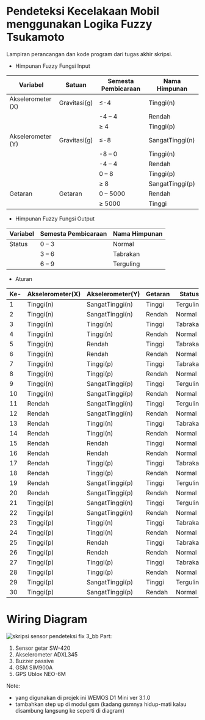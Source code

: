 # Pendeteksi Kecelakaan Mobil menggunakan Logika Fuzzy Tsukamoto
Lampiran perancangan dan kode program dari tugas akhir skripsi.

- Himpunan Fuzzy Fungsi Input

| Variabel | Satuan | Semesta Pembicaraan | Nama Himpunan |
|----------|--------|---------------------|---------------|
| Akselerometer (X) | Gravitasi(g)| ≤-4 | Tinggi(n)
| | | -4 – 4	| Rendah |
| | | ≥ 4	| Tinggi(p) |
| Akselerometer (Y) | Gravitasi(g) | ≤-8 |	SangatTinggi(n) |
| | | -8 – 0 |	Tinggi(n)
| | | -4 – 4 |	Rendah
| | | 0 – 8	| Tinggi(p)
| | | ≥ 8	| SangatTinggi(p)
| Getaran	 | Getaran | 0 – 5000 |	Rendah |
| |	|	≥ 5000 |	Tinggi |

- Himpunan Fuzzy Fungsi Output

| Variabel | Semesta Pembicaraan | Nama Himpunan |
|----------|---------------------|---------------|
| Status |	0 – 3 |	Normal |
| |	3 – 6 |	Tabrakan |
| |	6 – 9 |	Terguling |

- Aturan

| Ke- | Akselerometer(X) | Akselerometer(Y) | Getaran | Status |
|-----|------------------|------------------|---------|--------|
| 1	| Tinggi(n)	| SangatTinggi(n)	| Tinggi	| Terguling |
| 2	| Tinggi(n)	| SangatTinggi(n)	| Rendah	| Normal |
| 3	| Tinggi(n)	| Tinggi(n)	| Tinggi	| Tabrakan |
| 4	| Tinggi(n)	| Tinggi(n)	| Rendah	| Normal	 |
| 5	| Tinggi(n)	| Rendah	| Tinggi	| Tabrakan |
| 6	| Tinggi(n)	| Rendah	| Rendah	| Normal |
| 7	| Tinggi(n)	| Tinggi(p)	| Tinggi	| Tabrakan |
| 8	| Tinggi(n)	| Tinggi(p)	| Rendah	| Normal |
| 9	| Tinggi(n)	| SangatTinggi(p)	| Tinggi	| Terguling |
| 10 | Tinggi(n)	| SangatTinggi(p)	| Rendah	| Normal |
| 11 | Rendah	| SangatTinggi(n)	| Tinggi	| Terguling |
| 12 | Rendah	| SangatTinggi(n)	| Rendah	| Normal |
| 13 | Rendah	| Tinggi(n)	| Tinggi	| Tabrakan |
| 14 | Rendah	| Tinggi(n)	| Rendah	| Normal |
| 15 | Rendah	| Rendah	| Tinggi	| Normal |
| 16 | Rendah	| Rendah	| Rendah	| Normal |
| 17 | Rendah	| Tinggi(p)	| Tinggi	| Tabrakan |
| 18 | Rendah	| Tinggi(p)	| Rendah	| Normal |
| 19 | Rendah	| SangatTinggi(p)	| Tinggi	| Terguling |
| 20 | Rendah	| SangatTinggi(p)	| Rendah	| Normal |
| 21 | Tinggi(p)	| SangatTinggi(n)	| Tinggi	| Terguling |
| 22 | Tinggi(p)	| SangatTinggi(n)	| Rendah	| Normal |
| 23 | Tinggi(p)	| Tinggi(n)	| Tinggi	| Tabrakan |
| 24 | Tinggi(p)	| Tinggi(n)	| Rendah	| Normal |
| 25 | Tinggi(p)	| Rendah	| Tinggi	| Tabrakan |
| 26 | Tinggi(p)	| Rendah	| Rendah	| Normal |
| 27 | Tinggi(p)	| Tinggi(p)	| Tinggi	| Tabrakan |
| 28 | Tinggi(p)	| Tinggi(p)	| Rendah	| Normal |
| 29 | Tinggi(p)	| SangatTinggi(p)	|Tinggi	| Terguling |
| 30 | Tinggi(p)	| SangatTinggi(p)	|Rendah	| Normal |

# Wiring Diagram
![skripsi sensor pendeteksi fix 3_bb](https://user-images.githubusercontent.com/74083958/193984130-8657b2d0-5125-4660-97df-59785a902755.png)
Part:
1. Sensor getar SW-420
2. Akselerometer ADXL345
3. Buzzer passive
4. GSM SIM900A
5. GPS Ublox NEO-6M

Note:
- yang digunakan di projek ini WEMOS D1 Mini ver 3.1.0
- tambahkan step up di modul gsm (kadang gsmnya hidup-mati kalau disambung langsung ke seperti di diagram)
